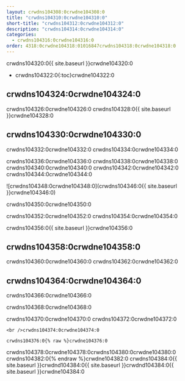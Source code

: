 ```yaml
---
layout: crwdns104308:0crwdne104308:0
title: "crwdns104310:0crwdne104310:0"
short-title: "crwdns104312:0crwdne104312:0"
description: "crwdns104314:0crwdne104314:0"
categories:
  - crwdns104316:0crwdne104316:0
order: 4318:0crwdne104318:01016847crwdns104318:0crwdne104318:0
---
```

crwdns104320:0{{ site.baseurl }}crwdne104320:0

- crwdns104322:0{:toc}crwdne104322:0

## crwdns104324:0crwdne104324:0

crwdns104326:0crwdne104326:0 crwdns104328:0{{ site.baseurl }}crwdne104328:0

## crwdns104330:0crwdne104330:0

crwdns104332:0crwdne104332:0 crwdns104334:0crwdne104334:0

crwdns104336:0crwdne104336:0 crwdns104338:0crwdne104338:0 crwdns104340:0crwdne104340:0 crwdns104342:0crwdne104342:0 crwdns104344:0crwdne104344:0

![crwdns104348:0crwdne104348:0](crwdns104346:0{{ site.baseurl }}crwdne104346:0)

crwdns104350:0crwdne104350:0

crwdns104352:0crwdne104352:0 crwdns104354:0crwdne104354:0

crwdns104356:0{{ site.baseurl }}crwdne104356:0

## crwdns104358:0crwdne104358:0

crwdns104360:0crwdne104360:0 crwdns104362:0crwdne104362:0

## crwdns104364:0crwdne104364:0

crwdns104366:0crwdne104366:0

crwdns104368:0crwdne104368:0

crwdns104370:0crwdne104370:0 crwdns104372:0crwdne104372:0

    <br />crwdns104374:0crwdne104374:0
    
    crwdns104376:0{% raw %}crwdne104376:0
    

crwdns104378:0crwdne104378:0<language>crwdns104380:0crwdne104380:0<version tag> crwdns104382:0{% endraw %}crwdne104382:0 crwdns104384:0{{ site.baseurl }}crwdnd104384:0{{ site.baseurl }}crwdnd104384:0{{ site.baseurl }}crwdne104384:0
